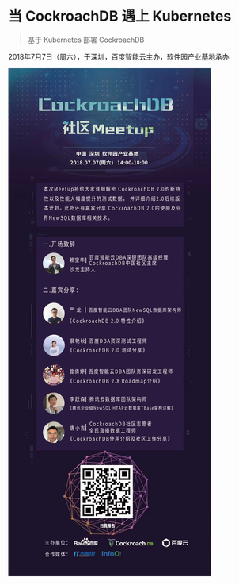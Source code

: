 # 当 CockroachDB 遇上 Kubernetes
> 基于 Kubernetes 部署 CockroachDB 

2018年7月7日（周六），于深圳，百度智能云主办，软件园产业基地承办

![](./playbill.jpeg)

